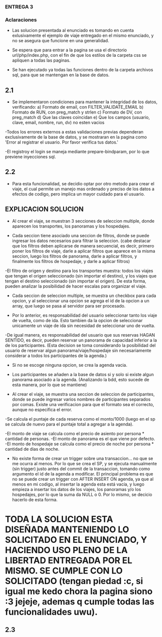### ENTREGA 3
### Aclaraciones
- Las solucion presentada al enunciado es tomando en cuenta exlusivamente el ejemplo de viaje entregado en el mismo enunciado, y no se asegura que funcione en una generalidad.  
- Se espera que para entrar a la pagina se usa el directorio url/php/index.php, con el fin de que los estilos de la carpeta css se apliquen a todas las paginas.

- Se han ejecutado ya todas las funciones dentro de la carpeta archivos sql, para que se mantengan en la base de datos.

## 2.1
- Se implementaron condiciones para mantener la integridad de los datos, verificando: 
  a) Formato de email, con FILTER_VALIDATE_EMAIL
  b) Formato de RUN, con preg_match y strlen
  c) Formato de DV, con preg_match
  d) Que las claves coincidan
  e) Que los campos (usuario, clave, email, nombre, run, dv) no esten vacios

-Todos los errores externos a estas validaciones previas dependeran exclusivamente de la base de datos, y se mostraran en la pagina como 'Error al registrar el usuario. Por favor verifica tus datos.' 

-El registroy el login se maneja mediante prepare-bindparam, por lo que previene inyecciones sql.

## 2.2
- Para esta funcionalidad, se decidio optar por otro metodo para crear el viaje, el cual permite un manejo mas ordenado y preciso de los datos a efectos de codigo, pero implica un mayor cuidado para el usuario. 

## EXPLICACION SOLUCION

- Al crear el viaje, se muestran 3 secciones de seleccion multiple, donde aparecen los transportes, los panoramas y los hospedajes. 

- Cada seccion tiene asociado una seccion de filtros, donde se puede ingresar los datos necesarios para filtrar la seleccion. (cabe destacar que los filtros deben aplicarse de manera secuencial, es decir, primero poner los filtros de viaje, darle a aplicar filtros que aparece en la misma seccion, luego los filtros de panorama, darle a aplicar filtros, y finalmente los filtros de hospedaje, y darle a aplicar filtros)

-El filtro de origen y destino para los transportes muestra: todos los viajes que tengan el origen seleccionado (sin importar el destino), y los viajes que tengan el destino seleccionado (sin importar el origen). De esta forma, pueden analizar la posibilidad de hacer escalas para organizar el viaje.

- Cada seccion de seleccion multiple, se muestra un checkbox para cada opcion, y al seleccionar una opcion se agrega el id de la opcion a un array, que luego se pasa al servidor para ser procesado.

- Por lo anterior, es responsabilidad del usuario seleccionar tanto los viaje de vuelta, como de ida. Esto tambien da la opcion de seleccionar unicamente un viaje de ida sin necesidad de seleccionar uno de vuelta.

-De igual manera, es responsabilidad del usuario que sus reservas HAGAN SENTIDO, es decir, pueden reservar un panorama de capacidad inferior a la de los participantes. (Esta decision se toma considerando la posibilidad del usuario de reservar algun panorama/viaje/hospedaje sin necesariamente considerar a todos los participantes de la agenda.)

- Si no se escoge ninguna opcion, se crea la agenda vacia.

- Los participantes se añaden a la base de datos si y solo si existe algun panorama asociado a la agenda. (Analizando la bdd, esto sucede de esta manera, por lo que se mantiene)

- Al crear el viaje, se muestra una seccion de seleccion de participantes, donde se puede ingresar varios nombres de participantes separados por comas. Existe una verificacion para que el formato sea el correcto, aunque no especifica el error.

-Se calcula el puntaje de cada reserva como el monto/1000 (luego en el sp se calcula de nuevo para el puntaje total a agregar a la agenda).

-El monto de viaje se calcula como el precio de asiento por persona * cantidad de personas.
-El monto de panorama es el que viene por defecto.
-El monto de hospedaje se calcula como el precio de noche por persona * cantidad de dias de noche.


- No existe forma de crear un trigger sobre una transaccion... no que se me ocurra al menos. Por lo que se crea el SP, y se ejecuta manualmente (sin trigger) justo antes del commit de la transaccion, tomando como argumento el id de la agenda a modificar. El principal problema es que no se puede crear un trigger con AFTER INSERT ON agenda, ya que al menos en mi codigo, al insertar la agenda esta está vacía, y luego empieza a insertar los datos de los viajes, los panoramas y/o los hospedajes, por lo que la suma da NULL o 0. Por lo mismo, se decicio hacerlo de esta forma.

# TODA LA SOLUCION ESTA DISEÑADA MANTENIENDO LO SOLICITADO EN EL ENUNCIADO, Y HACIENDO USO PLENO DE LA LIBERTAD ENTREGADA POR EL MISMO. SE CUMPLE CON LO SOLICITADO (tengan piedad :c, si igual me kedo chora la pagina siono :3 jejeje, ademas q cumple todas las funcionalidades uwu).

## 2.3